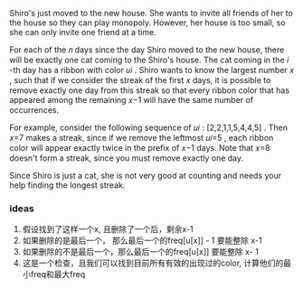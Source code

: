 Shiro's just moved to the new house. She wants to invite all friends of her to the house so they can play monopoly. However, her house is too small, so she can only invite one friend at a time.

For each of the 𝑛
 days since the day Shiro moved to the new house, there will be exactly one cat coming to the Shiro's house. The cat coming in the 𝑖
-th day has a ribbon with color 𝑢𝑖
. Shiro wants to know the largest number 𝑥
, such that if we consider the streak of the first 𝑥
 days, it is possible to remove exactly one day from this streak so that every ribbon color that has appeared among the remaining 𝑥−1
 will have the same number of occurrences.

For example, consider the following sequence of 𝑢𝑖
: [2,2,1,1,5,4,4,5]
. Then 𝑥=7
 makes a streak, since if we remove the leftmost 𝑢𝑖=5
, each ribbon color will appear exactly twice in the prefix of 𝑥−1
 days. Note that 𝑥=8
 doesn't form a streak, since you must remove exactly one day.

Since Shiro is just a cat, she is not very good at counting and needs your help finding the longest streak.


### ideas
1. 假设找到了这样一个x, 且删除了一个后，剩余x-1
2. 如果删除的是最后一个， 那么最后一个的freq[u[x]] - 1 要能整除 x-1
3. 如果删除的不是最后一个，那么最后一个的freq[u[x]] 要能整除 x- 1
4. 这是一个检查，且我们可以找到目前所有有效的出现过的color, 计算他们的最小freq和最大freq